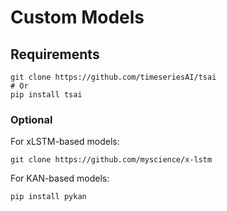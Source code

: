 # Custom Models

## Requirements
```
git clone https://github.com/timeseriesAI/tsai
# Or
pip install tsai
```

### Optional
For xLSTM-based models:
```
git clone https://github.com/myscience/x-lstm
```

For KAN-based models:
```
pip install pykan
```
